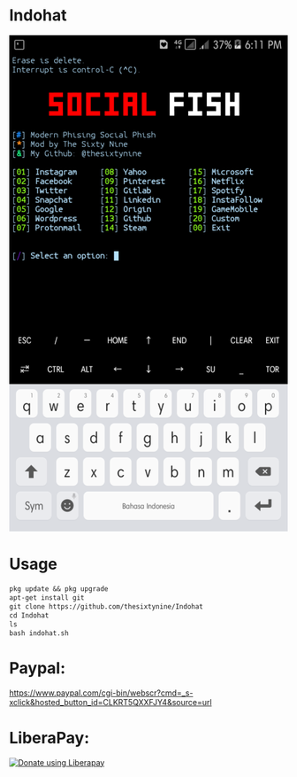 # Indohat
![](./images/Screenshot.png)
# Usage
```
pkg update && pkg upgrade
apt-get install git
git clone https://github.com/thesixtynine/Indohat
cd Indohat
ls
bash indohat.sh
```
# Paypal:
https://www.paypal.com/cgi-bin/webscr?cmd=_s-xclick&hosted_button_id=CLKRT5QXXFJY4&source=url
# LiberaPay:
<noscript><a href="https://liberapay.com/thesixtynine/donate"><img alt="Donate using Liberapay" src="https://liberapay.com/assets/widgets/donate.svg"></a></noscript>
